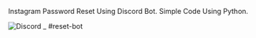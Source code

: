 Instagram Password Reset Using Discord Bot.  Simple Code Using Python. 


![Discord _ #reset-bot](https://github.com/user-attachments/assets/0110c0c3-5c12-4900-ac87-9fc44ae86c92)
